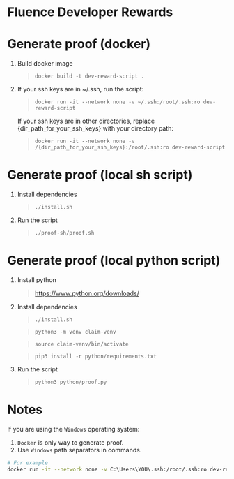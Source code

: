 # Fluence Developer Rewards

# Generate proof (docker)

1. Build docker image

   > `docker build -t dev-reward-script .`

2. If your ssh keys are in ~/.ssh, run the script:

   > `docker run -it --network none -v ~/.ssh:/root/.ssh:ro dev-reward-script`

   If your ssh keys are in other directories, replace
   {dir_path_for_your_ssh_keys} with your directory path:

   > `docker run -it --network none -v /{dir_path_for_your_ssh_keys}:/root/.ssh:ro dev-reward-script`

# Generate proof (local sh script)

1. Install dependencies

   > `./install.sh`

2. Run the script

   > `./proof-sh/proof.sh`

# Generate proof (local python script)

1. Install python

   > https://www.python.org/downloads/

2. Install dependencies

   > `./install.sh`

   > `python3 -m venv claim-venv`

   > `source claim-venv/bin/activate`

   > `pip3 install -r python/requirements.txt`

3. Run the script

   > `python3 python/proof.py`

# Notes

If you are using the `Windows` operating system:
1. `Docker` is only way to generate proof.
2. Use `Windows` path separators in commands.

```bash
# For example
docker run -it --network none -v C:\Users\YOU\.ssh:/root/.ssh:ro dev-reward-script
```




